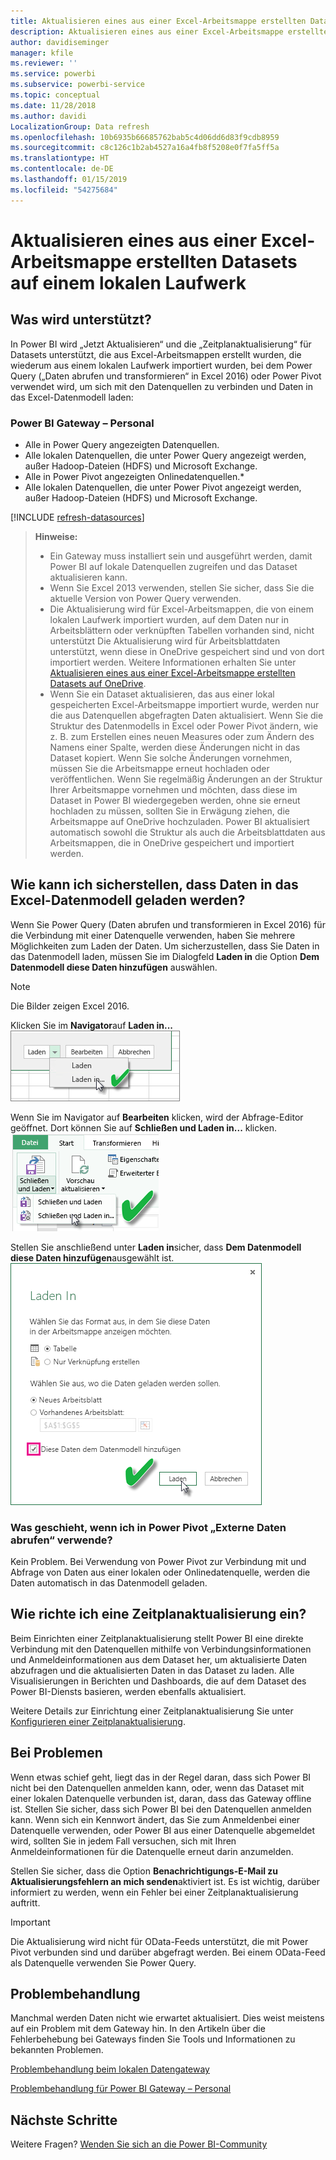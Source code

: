 ```yaml
---
title: Aktualisieren eines aus einer Excel-Arbeitsmappe erstellten Datasets – lokal
description: Aktualisieren eines aus einer Excel-Arbeitsmappe erstellten Datasets auf einem lokalen Laufwerk
author: davidiseminger
manager: kfile
ms.reviewer: ''
ms.service: powerbi
ms.subservice: powerbi-service
ms.topic: conceptual
ms.date: 11/28/2018
ms.author: davidi
LocalizationGroup: Data refresh
ms.openlocfilehash: 10b6935b66685762bab5c4d06dd6d83f9cdb8959
ms.sourcegitcommit: c8c126c1b2ab4527a16a4fb8f5208e0f7fa5ff5a
ms.translationtype: HT
ms.contentlocale: de-DE
ms.lasthandoff: 01/15/2019
ms.locfileid: "54275684"
---
```

# <a name="refresh-a-dataset-created-from-an-excel-workbook-on-a-local-drive"></a>Aktualisieren eines aus einer Excel-Arbeitsmappe erstellten Datasets auf einem lokalen Laufwerk
## <a name="whats-supported"></a>Was wird unterstützt?
In Power BI wird „Jetzt Aktualisieren“ und die „Zeitplanaktualisierung“ für Datasets unterstützt, die aus Excel-Arbeitsmappen erstellt wurden, die wiederum aus einem lokalen Laufwerk importiert wurden, bei dem Power Query („Daten abrufen und transformieren“ in Excel 2016) oder Power Pivot verwendet wird, um sich mit den Datenquellen zu verbinden und Daten in das Excel-Datenmodell laden:  

### <a name="power-bi-gateway---personal"></a>Power BI Gateway – Personal
* Alle in Power Query angezeigten Datenquellen.
* Alle lokalen Datenquellen, die unter Power Query angezeigt werden, außer Hadoop-Dateien (HDFS) und Microsoft Exchange.
* Alle in Power Pivot angezeigten Onlinedatenquellen.\*
* Alle lokalen Datenquellen, die unter Power Pivot angezeigt werden, außer Hadoop-Dateien (HDFS) und Microsoft Exchange.

<!-- Refresh Data sources-->
[!INCLUDE [refresh-datasources](./includes/refresh-datasources.md)]

> **Hinweise:**  
> 
> * Ein Gateway muss installiert sein und ausgeführt werden, damit Power BI auf lokale Datenquellen zugreifen und das Dataset aktualisieren kann.
> * Wenn Sie Excel 2013 verwenden, stellen Sie sicher, dass Sie die aktuelle Version von Power Query verwenden.
> * Die Aktualisierung wird für Excel-Arbeitsmappen, die von einem lokalen Laufwerk importiert wurden, auf dem Daten nur in Arbeitsblättern oder verknüpften Tabellen vorhanden sind, nicht unterstützt Die Aktualisierung wird für Arbeitsblattdaten unterstützt, wenn diese in OneDrive gespeichert sind und von dort importiert werden. Weitere Informationen erhalten Sie unter [Aktualisieren eines aus einer Excel-Arbeitsmappe erstellten Datasets auf OneDrive](refresh-excel-file-onedrive.md).
> * Wenn Sie ein Dataset aktualisieren, das aus einer lokal gespeicherten Excel-Arbeitsmappe importiert wurde, werden nur die aus Datenquellen abgefragten Daten aktualisiert. Wenn Sie die Struktur des Datenmodells in Excel oder Power Pivot ändern, wie z. B. zum Erstellen eines neuen Measures oder zum Ändern des Namens einer Spalte, werden diese Änderungen nicht in das Dataset kopiert. Wenn Sie solche Änderungen vornehmen, müssen Sie die Arbeitsmappe erneut hochladen oder veröffentlichen. Wenn Sie regelmäßig Änderungen an der Struktur Ihrer Arbeitsmappe vornehmen und möchten, dass diese im Dataset in Power BI wiedergegeben werden, ohne sie erneut hochladen zu müssen, sollten Sie in Erwägung ziehen, die Arbeitsmappe auf OneDrive hochzuladen. Power BI aktualisiert automatisch sowohl die Struktur als auch die Arbeitsblattdaten aus Arbeitsmappen, die in OneDrive gespeichert und importiert werden.
> 
> 

## <a name="how-do-i-make-sure-data-is-loaded-to-the-excel-data-model"></a>Wie kann ich sicherstellen, dass Daten in das Excel-Datenmodell geladen werden?
Wenn Sie Power Query (Daten abrufen und transformieren in Excel 2016) für die Verbindung mit einer Datenquelle verwenden, haben Sie mehrere Möglichkeiten zum Laden der Daten. Um sicherzustellen, dass Sie Daten in das Datenmodell laden, müssen Sie im Dialogfeld **Laden in** die Option **Dem Datenmodell diese Daten hinzufügen** auswählen.

> [!NOTE]
> Die Bilder zeigen Excel 2016.
> 
> 

Klicken Sie im **Navigator**auf **Laden in...**  
    ![](media/refresh-excel-file-local-drive/refresh_loadtodm_1.png)

Wenn Sie im Navigator auf **Bearbeiten** klicken, wird der Abfrage-Editor geöffnet. Dort können Sie auf **Schließen und Laden in...** klicken.  
    ![](media/refresh-excel-file-local-drive/refresh_loadtodm_2.png)

Stellen Sie anschließend unter **Laden in**sicher, dass **Dem Datenmodell diese Daten hinzufügen**ausgewählt ist.  
    ![](media/refresh-excel-file-local-drive/refresh_loadtodm_3.png)

### <a name="what-if-i-use-get-external-data-in-power-pivot"></a>Was geschieht, wenn ich in Power Pivot „Externe Daten abrufen“ verwende?
Kein Problem. Bei Verwendung von Power Pivot zur Verbindung mit und Abfrage von Daten aus einer lokalen oder Onlinedatenquelle, werden die Daten automatisch in das Datenmodell geladen.

## <a name="how-do-i-schedule-refresh"></a>Wie richte ich eine Zeitplanaktualisierung ein?
Beim Einrichten einer Zeitplanaktualisierung stellt Power BI eine direkte Verbindung mit den Datenquellen mithilfe von Verbindungsinformationen und Anmeldeinformationen aus dem Dataset her, um aktualisierte Daten abzufragen und die aktualisierten Daten in das Dataset zu laden. Alle Visualisierungen in Berichten und Dashboards, die auf dem Dataset des Power BI-Diensts basieren, werden ebenfalls aktualisiert.

Weitere Details zur Einrichtung einer Zeitplanaktualisierung Sie unter [Konfigurieren einer Zeitplanaktualisierung](refresh-scheduled-refresh.md).

## <a name="when-things-go-wrong"></a>Bei Problemen
Wenn etwas schief geht, liegt das in der Regel daran, dass sich Power BI nicht bei den Datenquellen anmelden kann, oder, wenn das Dataset mit einer lokalen Datenquelle verbunden ist, daran, dass das Gateway offline ist. Stellen Sie sicher, dass sich Power BI bei den Datenquellen anmelden kann. Wenn sich ein Kennwort ändert, das Sie zum Anmeldenbei einer Datenquelle  verwenden, oder Power BI aus einer Datenquelle abgemeldet wird, sollten Sie in jedem Fall versuchen, sich mit Ihren Anmeldeinformationen für die Datenquelle erneut darin anzumelden.

Stellen Sie sicher, dass die Option **Benachrichtigungs-E-Mail zu Aktualisierungsfehlern an mich senden**aktiviert ist. Es ist wichtig, darüber informiert zu werden, wenn ein Fehler bei einer Zeitplanaktualisierung auftritt.

>[!IMPORTANT]
>Die Aktualisierung wird nicht für OData-Feeds unterstützt, die mit Power Pivot verbunden sind und darüber abgefragt werden. Bei einem OData-Feed als Datenquelle verwenden Sie Power Query.

## <a name="troubleshooting"></a>Problembehandlung
Manchmal werden Daten nicht wie erwartet aktualisiert. Dies weist meistens auf ein Problem mit dem Gateway hin. In den Artikeln über die Fehlerbehebung bei Gateways finden Sie Tools und Informationen zu bekannten Problemen.

[Problembehandlung beim lokalen Datengateway](service-gateway-onprem-tshoot.md)

[Problembehandlung für Power BI Gateway – Personal](service-admin-troubleshooting-power-bi-personal-gateway.md)

## <a name="next-steps"></a>Nächste Schritte
Weitere Fragen? [Wenden Sie sich an die Power BI-Community](http://community.powerbi.com/)

